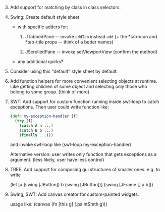 3.  Add support for matching by class in class selectors.

4.  Swing: Create default style sheet

    - with specific adders for:

        1.  JTabbedPane -- invoke `addTab` instead `add` (+ the
            *tab-icon and *tab-title props -- think of a better names)

        2.  JScrolledPane -- invoke setViewportView (confirm the
            method)

     - any additional quirks?

5.  Consider using this "default" style sheet by default.

6.  Add function helpers for more convenient selecting objects at
    runtime. Like getting children of some object and selecting only
    those who belong to some group. (think of more)

7.  SWT: Add support for custom function running inside swt-loop to
    catch exceptions. Then user could write function like:

    ```clj
    (defn my-exception-handler [f]
      (try (f)
        (catch A a ...)
        (catch B b ...)
        (finally ...)))
    ```

    and invoke swt-loop like (swt-loop my-exception-handler)

    Alternative version: user writes only function that gets
    exceptions as a argument. (less likely, user have less control)

8.  TREE: Add support for composing gui structures of smaller ones. e.g. to
    write

    (let [a (swing [JButton])
          b (swing [JButton])]
     (swing [JFrame [] a b]))

9.  Swing, SWT: Add canvas creator for custom-painted widgets.

    usage like: (canvas (fn [this g] (.paintSmth g)))
